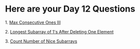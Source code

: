 <h1>Here are your Day 12 Questions </h1>
<p>1. <a href = "https://leetcode.com/problems/max-consecutive-ones-iii/">Max Consecutive Ones III</a></p>
<p>2. <a href = "https://leetcode.com/problems/longest-subarray-of-1s-after-deleting-one-element/">Longest Subarray of 1's After Deleting One Element</a></p>
<p>3. <a href = "https://leetcode.com/problems/count-number-of-nice-subarrays/">Count Number of Nice Subarrays</a></p>
